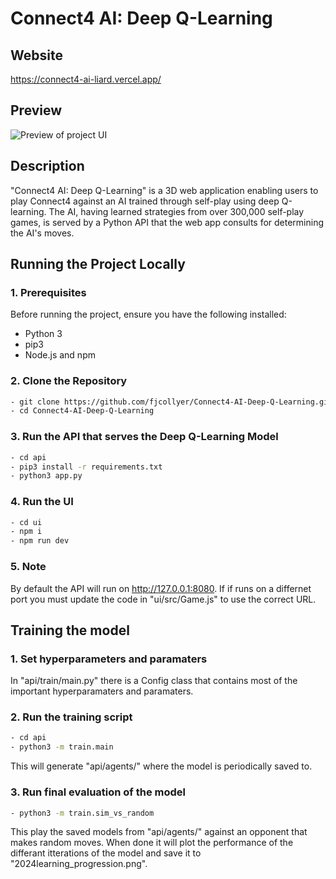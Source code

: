 # Connect4 AI: Deep Q-Learning

## Website
https://connect4-ai-liard.vercel.app/

## Preview
![Preview of project UI](preview.gif)

## Description
"Connect4 AI: Deep Q-Learning" is a 3D web application enabling users to play Connect4 against an AI trained through self-play using deep Q-learning. The AI, having learned strategies from over 300,000 self-play games, is served by a Python API that the web app consults for determining the AI's moves.

## Running the Project Locally

### 1. Prerequisites

Before running the project, ensure you have the following installed:
- Python 3
- pip3
- Node.js and npm

### 2. Clone the Repository
```bash
- git clone https://github.com/fjcollyer/Connect4-AI-Deep-Q-Learning.git
- cd Connect4-AI-Deep-Q-Learning
```

### 3. Run the API that serves the Deep Q-Learning Model
```bash
- cd api
- pip3 install -r requirements.txt
- python3 app.py
```

### 4. Run the UI
```bash
- cd ui
- npm i
- npm run dev
```

### 5. Note
By default the API will run on http://127.0.0.1:8080. If if runs on a differnet port you must update the code in "ui/src/Game.js" to use the correct URL.

## Training the model

### 1. Set hyperparameters and paramaters
In "api/train/main.py" there is a Config class that contains most of the important hyperparamaters and paramaters.

### 2. Run the training script
```bash
- cd api
- python3 -m train.main
```
This will generate "api/agents/" where the model is periodically saved to.

### 3. Run final evaluation of the model
```bash
- python3 -m train.sim_vs_random
```
This play the saved models from "api/agents/" against an opponent that makes random moves. When done it will plot the performance of the differant itterations of the model and save it to "2024learning_progression.png". 